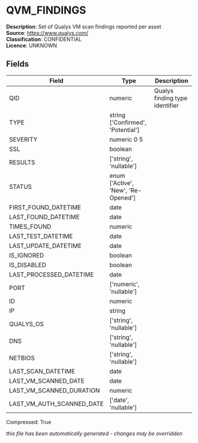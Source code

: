 # QVM_FINDINGS

**Description**: Set of Qualys VM scan findings reported per asset  
**Source**: https://www.qualys.com/  
**Classification**: CONFIDENTIAL  
**Licence**: UNKNOWN  

## Fields

| Field           | Type         | Description               |
|-----------------|--------------|---------------------------|
| QID  | numeric   | Qualys finding type identifier |  
| TYPE  | string  [&#39;Confirmed&#39;, &#39;Potential&#39;] |  |  
| SEVERITY  | numeric 0 5 |  |  
| SSL  | boolean   |  |  
| RESULTS  | [&#39;string&#39;, &#39;nullable&#39;]   |  |  
| STATUS  | enum  [&#39;Active&#39;, &#39;New&#39;, &#39;Re-Opened&#39;] |  |  
| FIRST_FOUND_DATETIME  | date   |  |  
| LAST_FOUND_DATETIME  | date   |  |  
| TIMES_FOUND  | numeric   |  |  
| LAST_TEST_DATETIME  | date   |  |  
| LAST_UPDATE_DATETIME  | date   |  |  
| IS_IGNORED  | boolean   |  |  
| IS_DISABLED  | boolean   |  |  
| LAST_PROCESSED_DATETIME  | date   |  |  
| PORT  | [&#39;numeric&#39;, &#39;nullable&#39;]   |  |  
| ID  | numeric   |  |  
| IP  | string   |  |  
| QUALYS_OS  | [&#39;string&#39;, &#39;nullable&#39;]   |  |  
| DNS  | [&#39;string&#39;, &#39;nullable&#39;]   |  |  
| NETBIOS  | [&#39;string&#39;, &#39;nullable&#39;]   |  |  
| LAST_SCAN_DATETIME  | date   |  |  
| LAST_VM_SCANNED_DATE  | date   |  |  
| LAST_VM_SCANNED_DURATION  | numeric   |  |  
| LAST_VM_AUTH_SCANNED_DATE  | [&#39;date&#39;, &#39;nullable&#39;]   |  |  
 

Compressed: True

_this file has been automatically generated - changes may be overridden_